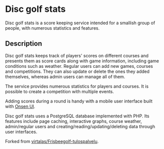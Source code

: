 # Disc golf stats

Disc golf stats is a score keeping service intended for a smallish group of people, with numerous statistics and features.

## Description

Disc golf stats keeps track of players' scores on different courses and presents them as score cards along with game information, including game conditions such as weather. Regular users can add new games, courses and competitions. They can also update or delete the ones they added themselves, whereas admin users can manage all of them.

The service provides numerous statistics for players and courses. It is possible to create a competition with multiple events.

Adding scores during a round is handy with a mobile user interface built with [Onsen UI](https://onsen.io).

Disc golf stats uses a PostgreSQL database implemented with PHP. Its features include page caching, interactive graphs, course weather, admin/regular users and creating/reading/updating/deleting data through user interfaces.

Forked from [virtalas/Frisbeegolf-tulospalvelu](https://github.com/virtalas/Frisbeegolf-tulospalvelu).

